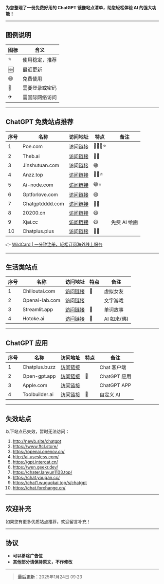 **为您整理了一份免费好用的 ChatGPT 镜像站点清单，助您轻松体验 AI 的强大功能！**

---

## 图例说明

| 图标 | 含义         |
|------|--------------|
| ⭐   | 使用稳定，推荐 |
| 🆕   | 最近更新     |
| 😄   | 免费使用     |
| 🔑   | 需要登录或密码 |
| ✈️   | 需国际网络访问 |

---

## ChatGPT 免费站点推荐

| 序号 | 名称           | 访问地址                                                                 | 特点         | 备注         |
|------|----------------|--------------------------------------------------------------------------|--------------|--------------|
| 1    | Poe.com        | [访问链接](https://bit.ly/bewildcard)                                    | 🛫🔑😄⭐       |              |
| 2    | Theb.ai        | [访问链接](https://bit.ly/bewildcard)                                    | 🛫😄          |              |
| 3    | Jinshutuan.com | [访问链接](https://bit.ly/bewildcard)                                    | 😄           |              |
| 4    | Anzz.top       | [访问链接](https://bit.ly/bewildcard)                                    | 🛫😄⭐        |              |
| 5    | Ai-node.com    | [访问链接](https://bit.ly/bewildcard)                                    | 😄⭐         |              |
| 6    | Gptforlove.com | [访问链接](https://bit.ly/bewildcard)                                    | 😄           |              |
| 7    | Chatgptdddd.com| [访问链接](https://bit.ly/bewildcard)                                    | 🛫😄          |              |
| 8    | 20200.cn       | [访问链接](https://bit.ly/bewildcard)                                    | 😄           |              |
| 9    | Xjai.cc        | [访问链接](https://bit.ly/bewildcard)                                    | 😄           | 免费 AI 绘画 |
| 10   | Chatplus.plus  | [访问链接](https://bit.ly/bewildcard)                                    | 🛫😄          |              |

👉 [WildCard | 一分钟注册，轻松订阅海外线上服务](https://bit.ly/bewildcard)

---

## 生活类站点

| 序号 | 名称           | 访问地址                                                                 | 特点         | 备注         |
|------|----------------|--------------------------------------------------------------------------|--------------|--------------|
| 1    | Chilloutai.com | [访问链接](https://bit.ly/bewildcard)                                    | 🛫           | 虚拟女友     |
| 2    | Openai-lab.com | [访问链接](https://bit.ly/bewildcard)                                    |              | 文字游戏     |
| 3    | Streamlit.app  | [访问链接](https://bit.ly/bewildcard)                                    | 🛫           | 单词故事     |
| 4    | Hotoke.ai      | [访问链接](https://bit.ly/bewildcard)                                    | 🛫           | AI 如来(佛)  |

---

## ChatGPT 应用

| 序号 | 名称           | 访问地址                                                                 | 特点         | 备注         |
|------|----------------|--------------------------------------------------------------------------|--------------|--------------|
| 1    | Chatplus.buzz  | [访问链接](https://bit.ly/bewildcard)                                    |              | Chat 客户端  |
| 2    | Open-gpt.app   | [访问链接](https://bit.ly/bewildcard)                                    | 🛫           | ChatGPT 应用 |
| 3    | Apple.com      | [访问链接](https://bit.ly/bewildcard)                                    |              | ChatGPT APP  |
| 4    | Toolbuilder.ai | [访问链接](https://bit.ly/bewildcard)                                    | 🔑           | 自定义 AI    |

---

## 失效站点

以下站点已失效，暂时无法访问：

1. http://newb.site/chatgpt  
2. https://www.ftcl.store/  
3. https://openai.onenov.cn/  
4. http://ai.usesless.com/  
5. https://gpt.intercat.cn/  
6. https://wen.geekr.dev/  
7. https://chater.lanyun1103.top/  
8. https://chat.yougan.cc/  
9. https://chat1.wuguokai.top/s/chatgpt  
10. https://chat.forchange.cn/  

---

## 欢迎补充

如果您有更多优质站点推荐，欢迎留言补充！

---

## 协议

- **可以移除广告位**  
- **其他部分请保持原文，不作修改**

---

> **最后更新**：2025年1月24日 09:23